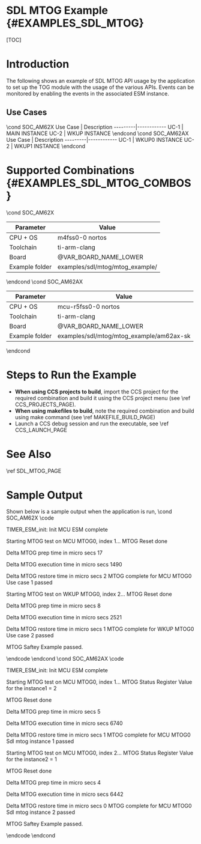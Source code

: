# SDL MTOG Example {#EXAMPLES_SDL_MTOG}

[TOC]

# Introduction

The following shows an example of SDL MTOG API usage by the application to set up the TOG module with the usage of the various APIs.
Events can be monitored by enabling the events in the associated ESM instance.

Use Cases
---------
\cond SOC_AM62X
 Use Case | Description
 ---------|------------
 UC-1     | MAIN INSTANCE
 UC-2     | WKUP INSTANCE
\endcond
\cond SOC_AM62AX
 Use Case | Description
 ---------|------------
 UC-1     | WKUP0 INSTANCE
 UC-2     | WKUP1 INSTANCE
\endcond

# Supported Combinations {#EXAMPLES_SDL_MTOG_COMBOS}

\cond SOC_AM62X

 Parameter      | Value
 ---------------|-----------
 CPU + OS       | m4fss0-0 nortos
 Toolchain      | ti-arm-clang
 Board          | @VAR_BOARD_NAME_LOWER
 Example folder | examples/sdl/mtog/mtog_example/

\endcond
\cond SOC_AM62AX

 Parameter      | Value
 ---------------|-----------
 CPU + OS       | mcu-r5fss0-0 nortos
 Toolchain      | ti-arm-clang
 Board          | @VAR_BOARD_NAME_LOWER
 Example folder | examples/sdl/mtog/mtog_example/am62ax-sk

\endcond

# Steps to Run the Example

- **When using CCS projects to build**, import the CCS project for the required combination
  and build it using the CCS project menu (see \ref CCS_PROJECTS_PAGE).
- **When using makefiles to build**, note the required combination and build using
  make command (see \ref MAKEFILE_BUILD_PAGE)
- Launch a CCS debug session and run the executable, see \ref CCS_LAUNCH_PAGE

# See Also

\ref SDL_MTOG_PAGE

# Sample Output

Shown below is a sample output when the application is run,
\cond SOC_AM62X
\code

TIMER_ESM_init: Init MCU ESM complete 

 Starting MTOG test on MCU MTOG0, index 1...
 MTOG Reset done

 Delta MTOG prep time in micro secs 17 
 
 Delta MTOG execution time in micro secs 1490 
 
  Delta MTOG restore time in micro secs 2 
  MTOG complete for MCU MTOG0 
 Use case 1 passed 
 
 Starting MTOG test on WKUP MTOG0, index 2...
 MTOG Reset done

 Delta MTOG prep time in micro secs 8 
 
 Delta MTOG execution time in micro secs 2521 
 
  Delta MTOG restore time in micro secs 1 
  MTOG complete for WKUP MTOG0 
 Use case 2 passed 

 MTOG Saftey Example passed. 

\endcode
\endcond
\cond SOC_AM62AX
\code

TIMER_ESM_init: Init MCU ESM complete 

 Starting MTOG test on MCU MTOG0, index 1...
 MTOG Status Register Value for the instance1 = 2 

 MTOG Reset done

 Delta MTOG prep time in micro secs 5 
 
 Delta MTOG execution time in micro secs 6740 
 
  Delta MTOG restore time in micro secs 1 
  MTOG complete for MCU MTOG0 
 Sdl mtog instance 1 passed 

 Starting MTOG test on MCU MTOG0, index 2...
 MTOG Status Register Value for the instance2 = 1 

 MTOG Reset done

 Delta MTOG prep time in micro secs 4 
 
 Delta MTOG execution time in micro secs 6442 
 
  Delta MTOG restore time in micro secs 0 
  MTOG complete for MCU MTOG0 
 Sdl mtog instance 2 passed 

 MTOG Saftey Example passed. 

\endcode
\endcond